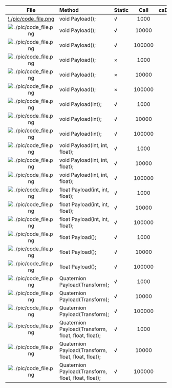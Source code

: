 | File      | Method    |  Static   | Call      | csDuration(ms)    | jsDuration(ms)    | luaDuration(ms)   | csResult  | jsResult  | luaResult |
| :----:    | :----     |  :----    | :----:    | :----:    | :----:    | :----:    | :----:    | :----:    | :----:    |
| [!./pic/code_file.png](./Assets/CScripts/Examples/Example1.cs)       | void Payload();       | √       | 1000       | 0.0       | 5.9       | 5.9       | `null`       | `null`       | `null`       |
| ![./pic/code_file.png](./Assets/CScripts/Examples/Example1.cs)       | void Payload();       | √       | 10000       | 0.0       | 25.4       | 27.3       | `null`       | `null`       | `null`       |
| ![./pic/code_file.png](./Assets/CScripts/Examples/Example1.cs)       | void Payload();       | √       | 100000       | 1.0       | 208.4       | 266.0       | `null`       | `null`       | `null`       |
| ![./pic/code_file.png](./Assets/CScripts/Examples/Example2.cs)       | void Payload();       | ×       | 1000       | 0.0       | 3.9       | 4.9       | `null`       | `null`       | `null`       |
| ![./pic/code_file.png](./Assets/CScripts/Examples/Example2.cs)       | void Payload();       | ×       | 10000       | 0.0       | 27.3       | 47.3       | `null`       | `null`       | `null`       |
| ![./pic/code_file.png](./Assets/CScripts/Examples/Example2.cs)       | void Payload();       | ×       | 100000       | 1.0       | 222.5       | 509.5       | `null`       | `null`       | `null`       |
| ![./pic/code_file.png](./Assets/CScripts/Examples/Example3.cs)       | void Payload(int);       | √       | 1000       | 0.0       | 4.9       | 4.9       | `null`       | `null`       | `null`       |
| ![./pic/code_file.png](./Assets/CScripts/Examples/Example3.cs)       | void Payload(int);       | √       | 10000       | 0.0       | 25.4       | 35.1       | `null`       | `null`       | `null`       |
| ![./pic/code_file.png](./Assets/CScripts/Examples/Example3.cs)       | void Payload(int);       | √       | 100000       | 1.0       | 287.9       | 298.4       | `null`       | `null`       | `null`       |
| ![./pic/code_file.png](./Assets/CScripts/Examples/Example4.cs)       | void Payload(int, int, float);       | √       | 1000       | 0.0       | 2.9       | 4.9       | `null`       | `null`       | `null`       |
| ![./pic/code_file.png](./Assets/CScripts/Examples/Example4.cs)       | void Payload(int, int, float);       | √       | 10000       | 0.0       | 30.3       | 39.1       | `null`       | `null`       | `null`       |
| ![./pic/code_file.png](./Assets/CScripts/Examples/Example4.cs)       | void Payload(int, int, float);       | √       | 100000       | 1.0       | 342.0       | 425.5       | `null`       | `null`       | `null`       |
| ![./pic/code_file.png](./Assets/CScripts/Examples/Example5.cs)       | float Payload(int, int, float);       | √       | 1000       | 1.0       | 5.9       | 13.7       | 1501500       | 1501500       | 1501500       |
| ![./pic/code_file.png](./Assets/CScripts/Examples/Example5.cs)       | float Payload(int, int, float);       | √       | 10000       | 0.0       | 35.1       | 42.0       | 1.500183E+08       | 1.50015E+08       | 150015000       |
| ![./pic/code_file.png](./Assets/CScripts/Examples/Example5.cs)       | float Payload(int, int, float);       | √       | 100000       | 2.0       | 359.2       | 425.1       | 1.500022E+10       | 1.500015E+10       | 15000150000       |
| ![./pic/code_file.png](./Assets/CScripts/Examples/Example6.cs)       | float Payload();       | √       | 1000       | 0.0       | 10.7       | 5.9       | 6000       | 6000       | 6000       |
| ![./pic/code_file.png](./Assets/CScripts/Examples/Example6.cs)       | float Payload();       | √       | 10000       | 0.0       | 18.5       | 29.3       | 60000       | 60000       | 60000       |
| ![./pic/code_file.png](./Assets/CScripts/Examples/Example6.cs)       | float Payload();       | √       | 100000       | 1.0       | 221.8       | 387.6       | 600000       | 600000       | 600000       |
| ![./pic/code_file.png](./Assets/CScripts/Examples/Example7.cs)       | Quaternion Payload(Transform);       | √       | 1000       | 2.0       | 20.5       | 13.2       | (0.3, 0.3, 0.3, -0.8)       | (0.3, 0.3, 0.3, -0.8)       | (0.3, 0.3, 0.3, -0.8)       |
| ![./pic/code_file.png](./Assets/CScripts/Examples/Example7.cs)       | Quaternion Payload(Transform);       | √       | 10000       | 2.0       | 41.0       | 38.1       | (-0.1, -0.1, -0.1, 1.0)       | (-0.1, -0.1, -0.1, 1.0)       | (-0.1, -0.1, -0.1, 1.0)       |
| ![./pic/code_file.png](./Assets/CScripts/Examples/Example7.cs)       | Quaternion Payload(Transform);       | √       | 100000       | 25.4       | 380.2       | 392.4       | (-0.5, -0.4, -0.4, 0.6)       | (-0.5, -0.4, -0.4, 0.6)       | (-0.5, -0.4, -0.4, 0.6)       |
| ![./pic/code_file.png](./Assets/CScripts/Examples/Example8.cs)       | Quaternion Payload(Transform, float, float, float);       | √       | 1000       | 1.0       | 6.8       | 6.8       | (-0.4, -0.5, -0.7, -0.2)       | (-0.4, -0.5, -0.7, -0.2)       | (-0.4, -0.5, -0.7, -0.2)       |
| ![./pic/code_file.png](./Assets/CScripts/Examples/Example8.cs)       | Quaternion Payload(Transform, float, float, float);       | √       | 10000       | 2.9       | 63.4       | 51.7       | (0.4, 0.5, 0.7, 0.0)       | (0.4, 0.5, 0.7, 0.0)       | (0.4, 0.5, 0.7, 0.0)       |
| ![./pic/code_file.png](./Assets/CScripts/Examples/Example8.cs)       | Quaternion Payload(Transform, float, float, float);       | √       | 100000       | 38.1       | 590.9       | 549.6       | (-0.1, -0.1, -0.2, -1.0)       | (-0.1, -0.1, -0.2, -1.0)       | (-0.1, -0.1, -0.2, -1.0)       |
